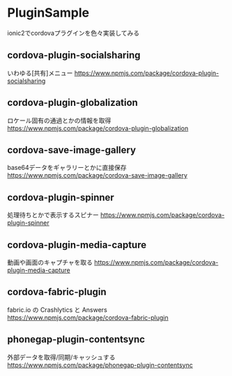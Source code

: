 # PluginSample
ionic2でcordovaプラグインを色々実装してみる

## cordova-plugin-socialsharing
いわゆる[共有]メニュー
https://www.npmjs.com/package/cordova-plugin-socialsharing


## cordova-plugin-globalization
ロケール固有の通過とかの情報を取得
https://www.npmjs.com/package/cordova-plugin-globalization


## cordova-save-image-gallery
base64データをギャラリーとかに直接保存
https://www.npmjs.com/package/cordova-save-image-gallery


## cordova-plugin-spinner
処理待ちとかで表示するスピナー
https://www.npmjs.com/package/cordova-plugin-spinner


## cordova-plugin-media-capture
動画や画面のキャプチャを取る
https://www.npmjs.com/package/cordova-plugin-media-capture


## cordova-fabric-plugin
fabric.io の Crashlytics と Answers
https://www.npmjs.com/package/cordova-fabric-plugin


## phonegap-plugin-contentsync
外部データを取得/同期/キャッシュする
https://www.npmjs.com/package/phonegap-plugin-contentsync
